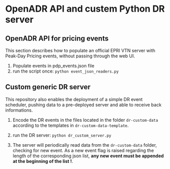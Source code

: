 # OpenADR API and custem Python DR server

## OpenADR API for pricing events

This section describes how to populate an official EPRI VTN server with Peak-Day Pricing events, without passing through the web UI.

1. Populate events in pdp_events.json file
2. run the script once: `python event_json_readers.py`

## Custom generic DR server

This repository also enables the deployment of a simple DR event scheduler, pushing data to a pre-deployed server and able to receive back informations.

1. Encode the DR events in the files located in the folder `dr-custom-data` according to the templates in `dr-custom-data-template`.

2. run the DR server: `python dr_custom_server.py`

3. The server will periodically read data from the `dr-custom-data` folder, checking for new event. 
As a new event flag is raised regarding the length of the corresponding json list, **any new event must be appended at the beginning of the list !**.
